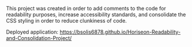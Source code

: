 This project was created in order to add comments to the code for readability purposes, increase
accessibility standards, and consolidate the CSS styling in order to reduce clunkiness of code.

Deployed application: https://bsolis6878.github.io/Horiseon-Readability-and-Consolidation-Project/